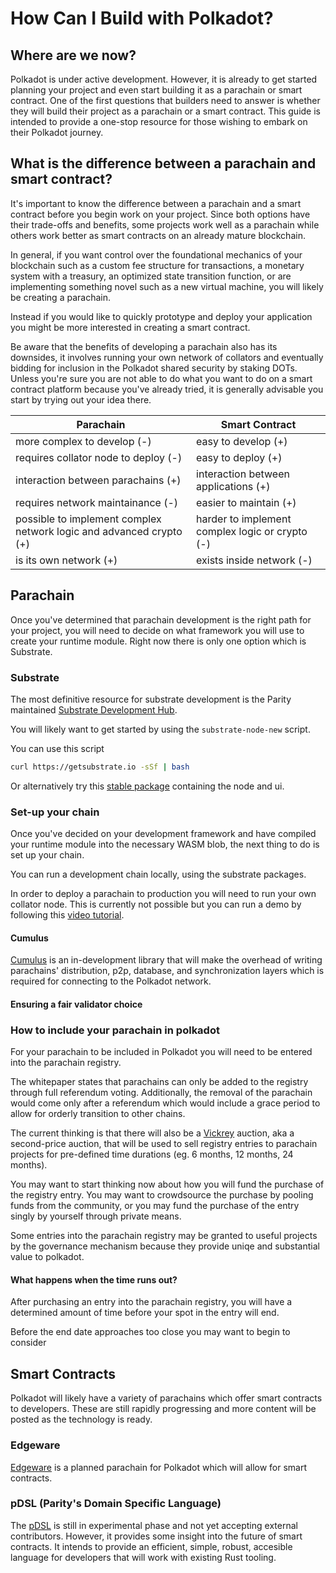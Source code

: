 # How Can I Build with Polkadot?

## Where are we now?

Polkadot is under active development. However, it is already to get started planning your project and even start building it as a parachain or smart contract. One of the first questions that builders need to answer is whether they will build their project as a parachain or a smart contract. This guide is intended to provide a one-stop resource for those wishing to embark on their Polkadot journey.

## What is the difference between a parachain and smart contract?

It's important to know the difference between a parachain and a smart contract
before you begin work on your project. Since both options have their trade-offs
and benefits, some projects work well as a parachain while others work better
as smart contracts on an already mature blockchain.

In general, if you want control over the foundational mechanics of your
blockchain such as a custom fee structure for transactions, a
monetary system with a treasury, an optimized state transition function,
or are implementing something novel such as a new virtual machine, you will
likely be creating a parachain.

Instead if you would like to quickly prototype and deploy your application
you might be more interested in creating a smart contract.

Be aware that the benefits of developing a parachain also has its 
downsides, it involves running your own network of collators and 
eventually bidding for inclusion in the Polkadot shared security
by staking DOTs. Unless you're sure you are not able to do 
what you want to do on a smart contract platform because you've
already tried, it is generally advisable you start by trying out
your idea there.

| Parachain | Smart Contract |
|-----------|----------------|
| more complex to develop (-) | easy to develop (+) |
| requires collator node to deploy (-) | easy to deploy (+)  |
| interaction between parachains (+) | interaction between applications (+) |
| requires network maintainance (-) | easier to maintain (+) |
| possible to implement complex network logic and advanced crypto (+) | harder to implement complex logic or crypto (-) |
| is its own network (+) | exists inside network (-) |

## Parachain

Once you've determined that parachain development is the right path for your project, you will need to decide on what framework you will use to create your runtime module. Right now there is only one option which is Substrate.

### Substrate

The most definitive resource for substrate development is the Parity maintained [Substrate Development Hub](https://docs.substrate.dev).

You will likely want to get started by using the `substrate-node-new`
script.

You can use this script

```bash
curl https://getsubstrate.io -sSf | bash
```

Or alternatively try this [stable package](https://github.com/shawntabrizi/substrate-package) containing the node and ui.

### Set-up your chain

Once you've decided on your development framework and have compiled your runtime module into the necessary WASM blob, the next thing to do is set up your chain.

You can run a development chain locally, using the substrate packages.

In order to deploy a parachain to production you will need to run your own collator node. This is currently not possible but you can run a demo by following this [video tutorial](https://www.youtube.com/watch?v=pDqkzvA4C0E).

#### Cumulus

[Cumulus](https://github.com/paritytech/cumulus) is an in-development library that will make the overhead of writing parachains' distribution, p2p, database, and synchronization layers which is required for connecting to the Polkadot network.

#### Ensuring a fair validator choice

### How to include your parachain in polkadot

For your parachain to be included in Polkadot you will need to be
entered into the parachain registry.

The whitepaper states that parachains can only be added to the 
registry through full referendum voting. Additionally, the removal
of the parachain would come only after a referendum which would include
a grace period to allow for orderly transition to other chains.

The current thinking is that there will also be a [Vickrey]() auction,
aka a second-price auction, that will be used to sell registry entries
to parachain projects for pre-defined time durations (eg. 6 months, 12 months,
24 months).

You may want to start thinking now about how you will fund the purchase
of the registry entry. You may want to crowdsource the purchase by pooling
funds from the community, or you may fund the purchase of the entry
singly by yourself through private means.

Some entries into the parachain registry may be granted to useful projects
by the governance mechanism because they provide uniqe and substantial 
value to polkadot.

#### What happens when the time runs out?

After purchasing an entry into the parachain registry, you will have
a determined amount of time before your spot in the entry will end.

Before the end date approaches too close you may want to begin to consider


## Smart Contracts

Polkadot will likely have a variety of parachains which offer smart contracts
to developers. These are still rapidly progressing and more content will be
posted as the technology is ready.

### Edgeware

[Edgeware](https://edgewa.re) is a planned parachain for Polkadot which will
allow for smart contracts.

### pDSL (Parity's Domain Specific Language)

The [pDSL](https://github.com/Robbepop/pdsl) is still in experimental phase and not yet
accepting external contributors. However, it provides some insight into the future of smart
contracts. It intends to provide an efficient, simple, robust, accesible language for
developers that will work with existing Rust tooling.
